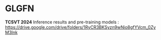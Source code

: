 # GLGFN
**TCSVT 2024**
Inference results and pre-training models : https://drive.google.com/drive/folders/1RyCR3BKSyzn9wNio8gfYVcm_0ZyM3lnk
